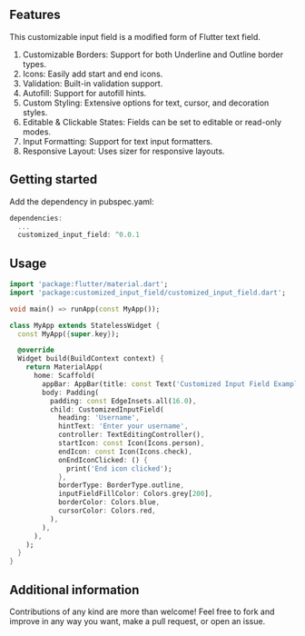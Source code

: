 <!--
This README describes the package. If you publish this package to pub.dev,
this README's contents appear on the landing page for your package.

For information about how to write a good package README, see the guide for
[writing package pages](https://dart.dev/tools/pub/writing-package-pages).

For general information about developing packages, see the Dart guide for
[creating packages](https://dart.dev/guides/libraries/create-packages)
and the Flutter guide for
[developing packages and plugins](https://flutter.dev/to/develop-packages).
-->

## Features

This customizable input field is a modified form of Flutter text field.

1. Customizable Borders: Support for both Underline and Outline border types.
2. Icons: Easily add start and end icons.
3. Validation: Built-in validation support.
4. Autofill: Support for autofill hints.
5. Custom Styling: Extensive options for text, cursor, and decoration styles.
6. Editable & Clickable States: Fields can be set to editable or read-only modes.
7. Input Formatting: Support for text input formatters.
8. Responsive Layout: Uses sizer for responsive layouts.

## Getting started

Add the dependency in pubspec.yaml:
```dart
dependencies:
  ...
  customized_input_field: ^0.0.1
```  


## Usage

```dart
import 'package:flutter/material.dart';
import 'package:customized_input_field/customized_input_field.dart';

void main() => runApp(const MyApp());

class MyApp extends StatelessWidget {
  const MyApp({super.key});

  @override
  Widget build(BuildContext context) {
    return MaterialApp(
      home: Scaffold(
        appBar: AppBar(title: const Text('Customized Input Field Example')),
        body: Padding(
          padding: const EdgeInsets.all(16.0),
          child: CustomizedInputField(
            heading: 'Username',
            hintText: 'Enter your username',
            controller: TextEditingController(),
            startIcon: const Icon(Icons.person),
            endIcon: const Icon(Icons.check),
            onEndIconClicked: () {
              print('End icon clicked');
            },
            borderType: BorderType.outline,
            inputFieldFillColor: Colors.grey[200],
            borderColor: Colors.blue,
            cursorColor: Colors.red,
          ),
        ),
      ),
    );
  }
}

```

## Additional information

Contributions of any kind are more than welcome! Feel free to fork and improve in any way you want, make a pull request, or open an issue.
